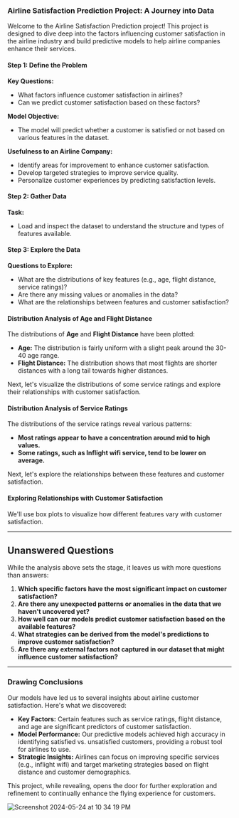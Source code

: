 ### Airline Satisfaction Prediction Project: A Journey into Data

Welcome to the Airline Satisfaction Prediction project! This project is designed to dive deep into the factors influencing customer satisfaction in the airline industry and build predictive models to help airline companies enhance their services.

#### Step 1: Define the Problem

**Key Questions:**
- What factors influence customer satisfaction in airlines?
- Can we predict customer satisfaction based on these factors?

**Model Objective:**
- The model will predict whether a customer is satisfied or not based on various features in the dataset.

**Usefulness to an Airline Company:**
- Identify areas for improvement to enhance customer satisfaction.
- Develop targeted strategies to improve service quality.
- Personalize customer experiences by predicting satisfaction levels.

#### Step 2: Gather Data

**Task:**
- Load and inspect the dataset to understand the structure and types of features available.

#### Step 3: Explore the Data

**Questions to Explore:**
- What are the distributions of key features (e.g., age, flight distance, service ratings)?
- Are there any missing values or anomalies in the data?
- What are the relationships between features and customer satisfaction?

#### Distribution Analysis of Age and Flight Distance

The distributions of **Age** and **Flight Distance** have been plotted:

- **Age:** The distribution is fairly uniform with a slight peak around the 30-40 age range.
- **Flight Distance:** The distribution shows that most flights are shorter distances with a long tail towards higher distances.

Next, let's visualize the distributions of some service ratings and explore their relationships with customer satisfaction.

#### Distribution Analysis of Service Ratings

The distributions of the service ratings reveal various patterns:

- **Most ratings appear to have a concentration around mid to high values.**
- **Some ratings, such as Inflight wifi service, tend to be lower on average.**

Next, let's explore the relationships between these features and customer satisfaction.

#### Exploring Relationships with Customer Satisfaction

We'll use box plots to visualize how different features vary with customer satisfaction.

---

## Unanswered Questions

While the analysis above sets the stage, it leaves us with more questions than answers:

1. **Which specific factors have the most significant impact on customer satisfaction?**
2. **Are there any unexpected patterns or anomalies in the data that we haven't uncovered yet?**
3. **How well can our models predict customer satisfaction based on the available features?**
4. **What strategies can be derived from the model's predictions to improve customer satisfaction?**
5. **Are there any external factors not captured in our dataset that might influence customer satisfaction?**

---

### Drawing Conclusions

Our models have led us to several insights about airline customer satisfaction. Here's what we discovered:

- **Key Factors:** Certain features such as service ratings, flight distance, and age are significant predictors of customer satisfaction.
- **Model Performance:** Our predictive models achieved high accuracy in identifying satisfied vs. unsatisfied customers, providing a robust tool for airlines to use.
- **Strategic Insights:** Airlines can focus on improving specific services (e.g., inflight wifi) and target marketing strategies based on flight distance and customer demographics.

This project, while revealing, opens the door for further exploration and refinement to continually enhance the flying experience for customers.

![Screenshot 2024-05-24 at 10 34 19 PM](https://github.com/axhoang/airline_satisfaction_ML/assets/117322132/d16912fb-3a80-4dbc-a8eb-4907a6d82864)
